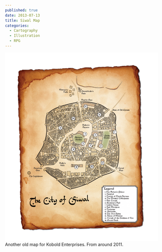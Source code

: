 ```yaml
---
published: true
date: 2013-07-13
title: Siwal Map
categories:
  - Cartography
  - Illustration
  - RPG
---
```

![](/uploads/CityOfSiwal_01.png)
Another old map for Kobold Enterprises. From around 2011.